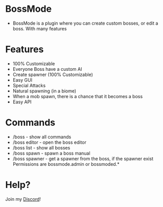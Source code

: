 # BossMode
- BossMode is a plugin where you can create custom bosses, or edit a boss. With many features

# Features
- 100% Customizable
- Everyone Boss have a custom AI
- Create spawner (100% Customizable)
- Easy GUI
- Special Attacks
- Natural spawning (in a biome)
- When a mob spawn, there is a chance that it becomes a boss
- Easy API

# Commands
- /boss - show all commands
- /boss editor - open the boss editor
- /boss list - show all bosses
- /boss spawn <id> - spawn a boss manual
- /boss spawner <id> - get a spawner from the boss, if the spawner exist
Permissions are bossmode.admin or bossmoded.*


# Help?
Join my [Discord](https://discord.gg/NUPDFR7)!
